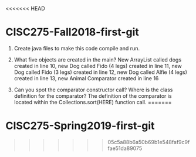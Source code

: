<<<<<<< HEAD
# CISC275-Fall2018-first-git
1. Create java files to make this code compile and run.

2. What five objects are created in the main?
New ArrayList<Dog> called dogs created in line 10, 
new Dog called Fido (4 legs) created in line 11, 
new Dog called Fido (3 legs) created in line 12, 
new Dog called Alfie (4 legs) created in line 13, 
new Animal Comparator created in line 16 	

3. Can you spot the comparator constructor call? Where is the class definition for the comparator?
The definition of the comparator is located within the Collections.sort(HERE) function call.
=======
# CISC275-Spring2019-first-git
>>>>>>> 05c5a88b6a50b69b1e548faf9c9ffae51da89075
